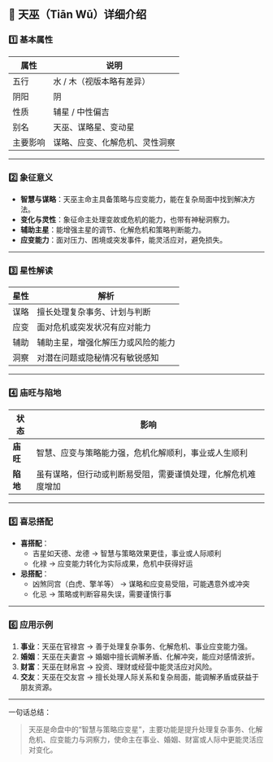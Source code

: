 ## 🌟 天巫（Tiān Wū）详细介绍

### 1️⃣ 基本属性

| 属性     | 说明                           |
| -------- | ------------------------------ |
| 五行     | 水 / 木（视版本略有差异）      |
| 阴阳     | 阴                             |
| 性质     | 辅星 / 中性偏吉                |
| 别名     | 天巫、谋略星、变动星           |
| 主要影响 | 谋略、应变、化解危机、灵性洞察 |

------

### 2️⃣ 象征意义

- **智慧与谋略**：天巫主命主具备策略与应变能力，能在复杂局面中找到解决方法。
- **变化与灵性**：象征命主处理变故或危机的能力，也带有神秘洞察力。
- **辅助主星**：能增强主星的调节、化解危机和策略判断能力。
- **应变能力**：面对压力、困境或突发事件，能灵活应对，避免损失。

------

### 3️⃣ 星性解读

| 星性 | 解析                               |
| ---- | ---------------------------------- |
| 谋略 | 擅长处理复杂事务、计划与判断       |
| 应变 | 面对危机或突发状况有应对能力       |
| 辅助 | 辅助主星，增强化解压力或风险的能力 |
| 洞察 | 对潜在问题或隐秘情况有敏锐感知     |

------

### 4️⃣ 庙旺与陷地

| 状态     | 影响                                                         |
| -------- | ------------------------------------------------------------ |
| **庙旺** | 智慧、应变与策略能力强，危机化解顺利，事业或人生顺利         |
| **陷地** | 虽有谋略，但行动或判断易受阻，需要谨慎处理，化解危机难度增加 |

------

### 5️⃣ 喜忌搭配

- **喜搭配**：
  - 吉星如天德、龙德 → 智慧与策略效果更佳，事业或人际顺利
  - 化禄 → 应变能力转化为实际成果，危机中获得好运
- **忌搭配**：
  - 凶煞同宫（白虎、擎羊等） → 谋略和应变易受阻，可能遇意外或冲突
  - 化忌 → 策略或判断容易失误，需要谨慎行事

------

### 6️⃣ 应用示例

1. **事业**：天巫在官禄宫 → 善于处理复杂事务、化解危机、事业应变能力强。
2. **婚姻**：天巫在夫妻宫 → 婚姻中擅长调解矛盾、化解冲突，能应对感情波折。
3. **财富**：天巫在财帛宫 → 投资、理财或经营中能灵活应对风险。
4. **交友**：天巫在交友宫 → 擅长处理人际关系和复杂局面，能调解矛盾或获益于朋友资源。

------

一句话总结：

> 天巫是命盘中的“智慧与策略应变星”，主要功能是提升处理复杂事务、化解危机、应变能力与洞察力，使命主在事业、婚姻、财富或人际中更能灵活应对变化。